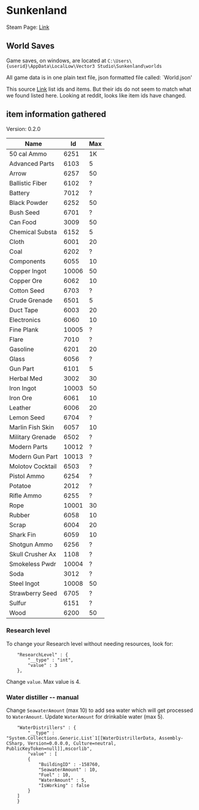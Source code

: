 # Sunkenland

Steam Page: [Link](https://store.steampowered.com/app/2080690/Sunkenland/)  

## World Saves

Game saves, on windows, are located at `C:\Users\{userid}\AppData\LocalLow\Vector3 Studio\Sunkenland\worlds`  

All game data is in one plain text file, json formatted file called: `World.json'  

This source [Link](https://thenerdstash.com/sunkenland-all-item-ids-and-how-to-modify-save/) list ids and items.  But their ids do not 
seem to match what we found listed here.  Looking at reddit, looks like item ids have changed.  


## item information gathered  

Version: 0.2.0  
  
| Name | Id | Max |  
| ---- | ---- | ---- |  
| 50 cal Ammo      | 6251  |  1K |  
| Advanced Parts   | 6103  |   5 |  
| Arrow            | 6257  |  50 |  
| Ballistic Fiber  | 6102  |   ? |  
| Battery          | 7012  |   ? |  
| Black Powder     | 6252  |  50 |  
| Bush Seed        | 6701  |   ? |  
| Can Food         | 3009  |  50 |  
| Chemical Substa  | 6152  |   5 |  
| Cloth            | 6001  |  20 |  
| Coal             | 6202  |   ? |  
| Components       | 6055  |  10 |  
| Copper Ingot     | 10006 |  50 |  
| Copper Ore       | 6062  |  10 |  
| Cotton Seed      | 6703  |   ? |  
| Crude Grenade    | 6501  |   5 |  
| Duct Tape        | 6003  |  20 |  
| Electronics      | 6060  |  10 |  
| Fine Plank       | 10005 |   ? |  
| Flare            | 7010  |   ? |  
| Gasoline         | 6201  |  20 |  
| Glass            | 6056  |   ? |  
| Gun Part         | 6101  |   5 |  
| Herbal Med       | 3002  |  30 |  
| Iron Ingot       | 10003 |  50 |  
| Iron Ore         | 6061  |  10 |  
| Leather          | 6006  |  20 |  
| Lemon Seed       | 6704  |   ? |  
| Marlin Fish Skin | 6057  |  10 |  
| Military Grenade | 6502  |   ? |  
| Modern Parts     | 10012 |   ? |  
| Modern Gun Part  | 10013 |   ? |  
| Molotov Cocktail | 6503  |   ? | 
| Pistol Ammo      | 6254  |   ? |  
| Potatoe          | 2012  |   ? |  
| Rifle Ammo       | 6255  |   ? |  
| Rope             | 10001 |  30 |  
| Rubber           | 6058  |  10 |  
| Scrap            | 6004  |  20 |  
| Shark Fin        | 6059  |  10 |  
| Shotgun Ammo     | 6256  |   ? |  
| Skull Crusher Ax | 1108  |   ? |  
| Smokeless Pwdr   | 10004 |   ? |  
| Soda             | 3012  |   ? |  
| Steel Ingot      | 10008 |  50 |  
| Strawberry Seed  | 6705  |   ? |  
| Sulfur           | 6151  |   ? |  
| Wood             | 6200  |  50 |  


### Research level

To change your Research level without needing resources, look for:  

```
	"ResearchLevel" : {
		"__type" : "int",
		"value" : 3
	},
```

Change `value`.  Max value is 4.  

### Water distiller -- manual

Change `SeawaterAmount` (max 10) to add sea water which will get processed to `WaterAmount`.  Update `WaterAmount` for drinkable water (max 5).

```
	"WaterDistrillers" : {
		"__type" : "System.Collections.Generic.List`1[[WaterDistrillerData, Assembly-CSharp, Version=0.0.0.0, Culture=neutral, PublicKeyToken=null]],mscorlib",
		"value" : [
		{
			"BuildingID" : -158760,
			"SeawaterAmount" : 10,
			"Fuel" : 10,
			"WaterAmount" : 5,
			"IsWorking" : false
		}
	]
	}
```
